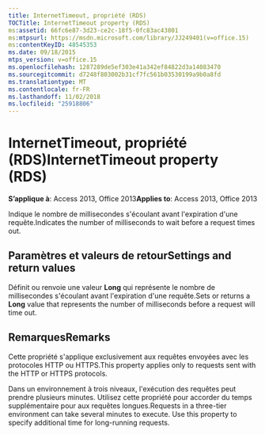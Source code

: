 ```yaml
---
title: InternetTimeout, propriété (RDS)
TOCTitle: InternetTimeout property (RDS)
ms:assetid: 66fc6e87-3d23-ce2c-18f5-0fc83ac43801
ms:mtpsurl: https://msdn.microsoft.com/library/JJ249401(v=office.15)
ms:contentKeyID: 48545353
ms.date: 09/18/2015
mtps_version: v=office.15
ms.openlocfilehash: 1287289de5ef303e41a342ef84822d3a14083470
ms.sourcegitcommit: d7248f803002b31cf7fc561b03530199a9b0a8fd
ms.translationtype: MT
ms.contentlocale: fr-FR
ms.lasthandoff: 11/02/2018
ms.locfileid: "25918806"
---
```

# <a name="internettimeout-property-rds"></a><span data-ttu-id="43184-102">InternetTimeout, propriété (RDS)</span><span class="sxs-lookup"><span data-stu-id="43184-102">InternetTimeout property (RDS)</span></span>


<span data-ttu-id="43184-103">**S’applique à**: Access 2013, Office 2013</span><span class="sxs-lookup"><span data-stu-id="43184-103">**Applies to**: Access 2013, Office 2013</span></span>

<span data-ttu-id="43184-104">Indique le nombre de millisecondes s'écoulant avant l'expiration d'une requête.</span><span class="sxs-lookup"><span data-stu-id="43184-104">Indicates the number of milliseconds to wait before a request times out.</span></span>

## <a name="settings-and-return-values"></a><span data-ttu-id="43184-105">Paramètres et valeurs de retour</span><span class="sxs-lookup"><span data-stu-id="43184-105">Settings and return values</span></span>

<span data-ttu-id="43184-106">Définit ou renvoie une valeur **Long** qui représente le nombre de millisecondes s'écoulant avant l'expiration d'une requête.</span><span class="sxs-lookup"><span data-stu-id="43184-106">Sets or returns a **Long** value that represents the number of milliseconds before a request will time out.</span></span>

## <a name="remarks"></a><span data-ttu-id="43184-107">Remarques</span><span class="sxs-lookup"><span data-stu-id="43184-107">Remarks</span></span>

<span data-ttu-id="43184-108">Cette propriété s'applique exclusivement aux requêtes envoyées avec les protocoles HTTP ou HTTPS.</span><span class="sxs-lookup"><span data-stu-id="43184-108">This property applies only to requests sent with the HTTP or HTTPS protocols.</span></span>

<span data-ttu-id="43184-p101">Dans un environnement à trois niveaux, l'exécution des requêtes peut prendre plusieurs minutes. Utilisez cette propriété pour accorder du temps supplémentaire pour aux requêtes longues.</span><span class="sxs-lookup"><span data-stu-id="43184-p101">Requests in a three-tier environment can take several minutes to execute. Use this property to specify additional time for long-running requests.</span></span>


